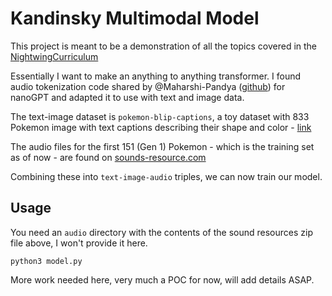 # Kandinsky Multimodal Model

This project is meant to be a demonstration of all the topics covered in the [NightwingCurriculum](https://github.com/samherring99/NightwingCurriculum)

Essentially I want to make an anything to anything transformer. I found audio tokenization code shared by @Maharshi-Pandya ([github](https://github.com/Maharshi-Pandya)) for nanoGPT and adapted it to use with text and image data.

The text-image dataset is `pokemon-blip-captions`, a toy dataset with 833 Pokemon image with text captions describing their shape and color - [link](https://huggingface.co/datasets/reach-vb/pokemon-blip-captions)

The audio files for the first 151 (Gen 1) Pokemon - which is the training set as of now - are found on [sounds-resource.com](https://www.sounds-resource.com/game_boy_gbc/pokemonredblueyellow/sound/20294/)

Combining these into `text-image-audio` triples, we can now train our model.

## Usage

You need an `audio` directory with the contents of the sound resources zip file above, I won't provide it here.

```
python3 model.py
```

More work needed here, very much a POC for now, will add details ASAP.